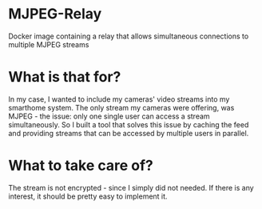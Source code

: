 # MJPEG-Relay
Docker image containing a relay that allows simultaneous connections to multiple MJPEG streams


# What is that for?
In my case, I wanted to include my cameras' video streams into my smarthome system. The only stream my cameras were offering, was MJPEG - the issue: only one single user can access a stream simultaneously. So I built a tool that solves this issue by caching the feed and providing streams that can be accessed by multiple users in parallel.

# What to take care of?
The stream is not encrypted - since I simply did not needed. If there is any interest, it should be pretty easy to implement it.
